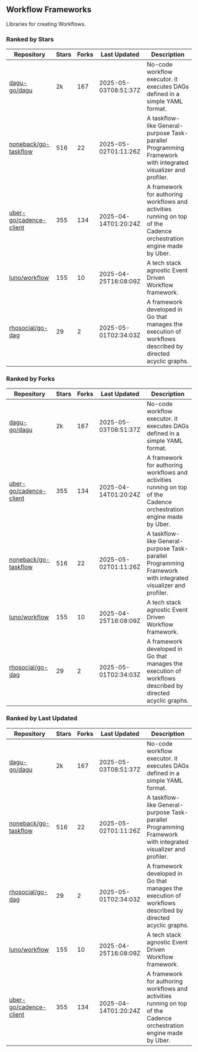 ## Workflow Frameworks

Libraries for creating Workflows.

### Ranked by Stars

| Repository | Stars | Forks | Last Updated | Description | 
|------------|-------|-------|--------------|-------------|
| [dagu-go/dagu](https://github.com/dagu-go/dagu) | 2k | 167 | 2025-05-03T08:51:37Z |  No-code workflow executor. it executes DAGs defined in a simple YAML format. |
| [noneback/go-taskflow](https://github.com/noneback/go-taskflow) | 516 | 22 | 2025-05-02T01:11:26Z |  A taskflow-like General-purpose Task-parallel Programming Framework with integrated visualizer and profiler. |
| [uber-go/cadence-client](https://github.com/uber-go/cadence-client) | 355 | 134 | 2025-04-14T01:20:24Z |  A framework for authoring workflows and activities running on top of the Cadence orchestration engine made by Uber. |
| [luno/workflow](https://github.com/luno/workflow) | 155 | 10 | 2025-04-25T16:08:09Z |  A tech stack agnostic Event Driven Workflow framework. |
| [rhosocial/go-dag](https://github.com/rhosocial/go-dag) | 29 | 2 | 2025-05-01T02:34:03Z |  A framework developed in Go that manages the execution of workflows described by directed acyclic graphs. |

### Ranked by Forks

| Repository | Stars | Forks | Last Updated | Description | 
|------------|-------|-------|--------------|-------------|
| [dagu-go/dagu](https://github.com/dagu-go/dagu) | 2k | 167 | 2025-05-03T08:51:37Z |  No-code workflow executor. it executes DAGs defined in a simple YAML format. |
| [uber-go/cadence-client](https://github.com/uber-go/cadence-client) | 355 | 134 | 2025-04-14T01:20:24Z |  A framework for authoring workflows and activities running on top of the Cadence orchestration engine made by Uber. |
| [noneback/go-taskflow](https://github.com/noneback/go-taskflow) | 516 | 22 | 2025-05-02T01:11:26Z |  A taskflow-like General-purpose Task-parallel Programming Framework with integrated visualizer and profiler. |
| [luno/workflow](https://github.com/luno/workflow) | 155 | 10 | 2025-04-25T16:08:09Z |  A tech stack agnostic Event Driven Workflow framework. |
| [rhosocial/go-dag](https://github.com/rhosocial/go-dag) | 29 | 2 | 2025-05-01T02:34:03Z |  A framework developed in Go that manages the execution of workflows described by directed acyclic graphs. |

### Ranked by Last Updated

| Repository | Stars | Forks | Last Updated | Description | 
|------------|-------|-------|--------------|-------------|
| [dagu-go/dagu](https://github.com/dagu-go/dagu) | 2k | 167 | 2025-05-03T08:51:37Z |  No-code workflow executor. it executes DAGs defined in a simple YAML format. |
| [noneback/go-taskflow](https://github.com/noneback/go-taskflow) | 516 | 22 | 2025-05-02T01:11:26Z |  A taskflow-like General-purpose Task-parallel Programming Framework with integrated visualizer and profiler. |
| [rhosocial/go-dag](https://github.com/rhosocial/go-dag) | 29 | 2 | 2025-05-01T02:34:03Z |  A framework developed in Go that manages the execution of workflows described by directed acyclic graphs. |
| [luno/workflow](https://github.com/luno/workflow) | 155 | 10 | 2025-04-25T16:08:09Z |  A tech stack agnostic Event Driven Workflow framework. |
| [uber-go/cadence-client](https://github.com/uber-go/cadence-client) | 355 | 134 | 2025-04-14T01:20:24Z |  A framework for authoring workflows and activities running on top of the Cadence orchestration engine made by Uber. |

